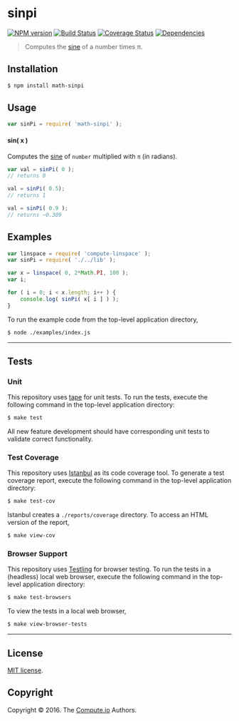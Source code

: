 sinpi
===
[![NPM version][npm-image]][npm-url] [![Build Status][build-image]][build-url] [![Coverage Status][coverage-image]][coverage-url] [![Dependencies][dependencies-image]][dependencies-url]

> Computes the [sine][sine] of a number times π.


## Installation

``` bash
$ npm install math-sinpi
```


## Usage

``` javascript
var sinPi = require( 'math-sinpi' );
```

#### sin( x )

Computes the [sine][sine] of `number` multiplied with `π` (in radians).

``` javascript
var val = sinPi( 0 );
// returns 0

val = sinPi( 0.5);
// returns 1

val = sinPi( 0.9 );
// returns ~0.309
```


## Examples

``` javascript
var linspace = require( 'compute-linspace' );
var sinPi = require( './../lib' );

var x = linspace( 0, 2*Math.PI, 100 );
var i;

for ( i = 0; i < x.length; i++ ) {
	console.log( sinPi( x[ i ] ) );
}
```

To run the example code from the top-level application directory,

``` bash
$ node ./examples/index.js
```


---
## Tests

### Unit

This repository uses [tape][tape] for unit tests. To run the tests, execute the following command in the top-level application directory:

``` bash
$ make test
```

All new feature development should have corresponding unit tests to validate correct functionality.


### Test Coverage

This repository uses [Istanbul][istanbul] as its code coverage tool. To generate a test coverage report, execute the following command in the top-level application directory:

``` bash
$ make test-cov
```

Istanbul creates a `./reports/coverage` directory. To access an HTML version of the report,

``` bash
$ make view-cov
```


### Browser Support

This repository uses [Testling][testling] for browser testing. To run the tests in a (headless) local web browser, execute the following command in the top-level application directory:

``` bash
$ make test-browsers
```

To view the tests in a local web browser,

``` bash
$ make view-browser-tests
```

<!-- [![browser support][browsers-image]][browsers-url] -->


---
## License

[MIT license](http://opensource.org/licenses/MIT).


## Copyright

Copyright &copy; 2016. The [Compute.io][compute-io] Authors.


[npm-image]: http://img.shields.io/npm/v/math-sinpi.svg
[npm-url]: https://npmjs.org/package/math-sinpi

[build-image]: http://img.shields.io/travis/math-io/sinpi/master.svg
[build-url]: https://travis-ci.org/math-io/sinpi

[coverage-image]: https://img.shields.io/codecov/c/github/math-io/sinpi/master.svg
[coverage-url]: https://codecov.io/github/math-io/sinpi?branch=master

[dependencies-image]: http://img.shields.io/david/math-io/sinpi.svg
[dependencies-url]: https://david-dm.org/math-io/sinpi

[dev-dependencies-image]: http://img.shields.io/david/dev/math-io/sinpi.svg
[dev-dependencies-url]: https://david-dm.org/dev/math-io/sinpi

[github-issues-image]: http://img.shields.io/github/issues/math-io/sinpi.svg
[github-issues-url]: https://github.com/math-io/sinpi/issues

[tape]: https://github.com/substack/tape
[istanbul]: https://github.com/gotwarlost/istanbul
[testling]: https://ci.testling.com

[compute-io]: https://github.com/compute-io/
[sine]: https://en.wikipedia.org/wiki/Sine
